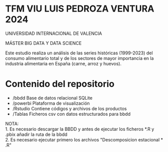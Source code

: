 # TFM VIU LUIS PEDROZA VENTURA 2024
UNIVERSIDAD INTERNACIONAL DE VALENCIA

MÁSTER BIG DATA Y DATA SCIENCE

Este estudio realiza un análisis de las series históricas (1999-2023) del consumo alimentario total y de los sectores de mayor importancia en la industria alimentaria en España (carne, arroz y huevos). 

# Contenido del repositorio

- /bbdd Base de datos relacional SQLite
- /powerbi Plataforma de visualización
- /Rstudio Contiene códigos y archivos de los productos
- /Tablas Ficheros csv con datos estructurados para bbdd

NOTA:  
	1. Es necesario descargar la BBDD y antes de ejecutar los ficheros *.R y .pbix añadir la ruta de la bbdd  
	2. Es necesario ejecutar primero los archivos "Descomposicion estacional * .R"
